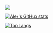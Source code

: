 ![](the-rock-sus.gif)

[![Alex's GitHub stats](https://github-readme-stats.vercel.app/api?username=AlexNijjar&count_private=true&show_icons=true&theme=radical)](https://github.com/anuraghazra/github-readme-stats)

[![Top Langs](https://github-readme-stats.vercel.app/api/top-langs/?username=AlexNijjar&theme=radical)](https://github.com/anuraghazra/github-readme-stats)
